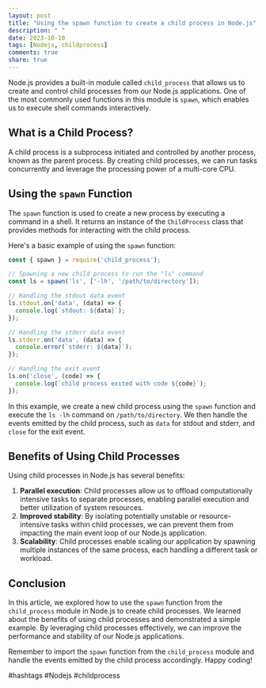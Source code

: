 ```yaml
---
layout: post
title: "Using the spawn function to create a child process in Node.js"
description: " "
date: 2023-10-10
tags: [Nodejs, childprocess]
comments: true
share: true
---
```


Node.js provides a built-in module called `child_process` that allows us to create and control child processes from our Node.js applications. One of the most commonly used functions in this module is `spawn`, which enables us to execute shell commands interactively.

## What is a Child Process?

A child process is a subprocess initiated and controlled by another process, known as the parent process. By creating child processes, we can run tasks concurrently and leverage the processing power of a multi-core CPU.

## Using the `spawn` Function

The `spawn` function is used to create a new process by executing a command in a shell. It returns an instance of the `ChildProcess` class that provides methods for interacting with the child process.

Here's a basic example of using the `spawn` function:

```javascript
const { spawn } = require('child_process');

// Spawning a new child process to run the "ls" command
const ls = spawn('ls', ['-lh', '/path/to/directory']);

// Handling the stdout data event
ls.stdout.on('data', (data) => {
  console.log(`stdout: ${data}`);
});

// Handling the stderr data event
ls.stderr.on('data', (data) => {
  console.error(`stderr: ${data}`);
});

// Handling the exit event
ls.on('close', (code) => {
  console.log(`child process exited with code ${code}`);
});
```
In this example, we create a new child process using the `spawn` function and execute the `ls -lh` command on `/path/to/directory`. We then handle the events emitted by the child process, such as `data` for stdout and stderr, and `close` for the exit event.

## Benefits of Using Child Processes

Using child processes in Node.js has several benefits:

1. **Parallel execution**: Child processes allow us to offload computationally intensive tasks to separate processes, enabling parallel execution and better utilization of system resources.
2. **Improved stability**: By isolating potentially unstable or resource-intensive tasks within child processes, we can prevent them from impacting the main event loop of our Node.js application.
3. **Scalability**: Child processes enable scaling our application by spawning multiple instances of the same process, each handling a different task or workload.

## Conclusion

In this article, we explored how to use the `spawn` function from the `child_process` module in Node.js to create child processes. We learned about the benefits of using child processes and demonstrated a simple example. By leveraging child processes effectively, we can improve the performance and stability of our Node.js applications.

Remember to import the `spawn` function from the `child_process` module and handle the events emitted by the child process accordingly. Happy coding!

#hashtags #Nodejs #childprocess